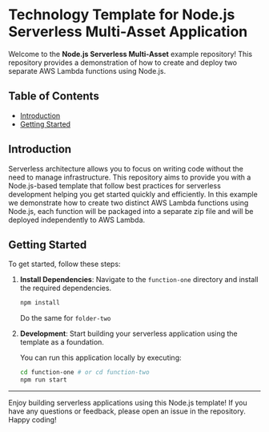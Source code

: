 # Technology Template for Node.js Serverless Multi-Asset Application

Welcome to the **Node.js Serverless Multi-Asset** example repository! This repository provides a demonstration of how to create and deploy two separate AWS Lambda functions using Node.js.

## Table of Contents

- [Introduction](#introduction)
- [Getting Started](#getting-started)

## Introduction

Serverless architecture allows you to focus on writing code without the need to manage infrastructure.
This repository aims to provide you with a Node.js-based template that follow best practices for serverless development helping you get started quickly and efficiently.
In this example we demonstrate how to create two distinct AWS Lambda functions using Node.js, each function will be packaged into a separate zip file and will be deployed independently to AWS Lambda.

## Getting Started

To get started, follow these steps:

1. **Install Dependencies**: Navigate to the `function-one` directory and install the required dependencies.
   ```bash
   npm install
   ```
   Do the same for `folder-two`

2. **Development**: Start building your serverless application using the template as a foundation.

   You can run this application locally by executing:
   ```bash
   cd function-one # or cd function-two
   npm run start
   ```

---

Enjoy building serverless applications using this Node.js template! If you have any questions or feedback, please open an issue in the repository. Happy coding!
